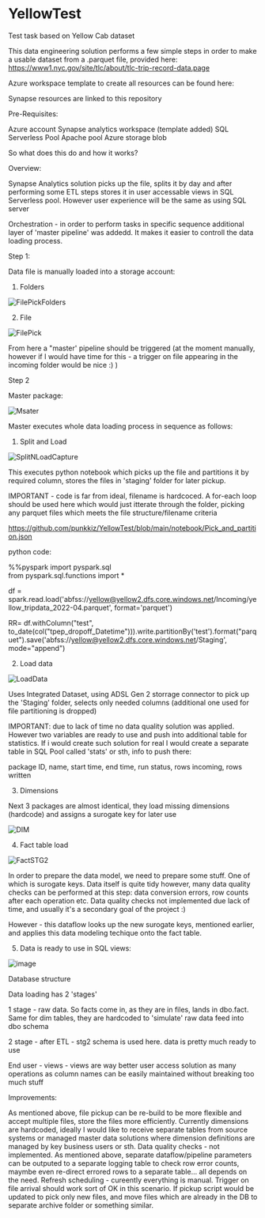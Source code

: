 # YellowTest
Test task based on Yellow Cab dataset


This data engineering solution performs a few simple steps in order to make a usable dataset from a .parquet file, provided here: 
https://www1.nyc.gov/site/tlc/about/tlc-trip-record-data.page  


Azure workspace template to create all resources can be found here: 


Synapse resources are linked to this repository 


Pre-Requisites: 

Azure account 
Synapse analytics workspace (template added) 
SQL Serverless Pool 
Apache pool
Azure storage blob

So what does this do and how it works? 

Overview: 

Synapse Analytics solution picks up the file, splits it by day and after performing some ETL steps stores it in user accessable views in SQL Serverless pool. However user experience will be the same as using SQL server 

Orchestration - in order to perform tasks in specific sequence additional layer of 'master pipeline' was addedd. It makes it easier to controll the data loading process. 

Step 1: 

Data file is manually loaded into a storage account:

1. Folders

![FilePickFolders](https://user-images.githubusercontent.com/112269784/187184213-732dd051-8e4e-4775-8451-01f4bfe5b8e7.PNG)

2. File

![FilePick](https://user-images.githubusercontent.com/112269784/187184143-dc9f7ee1-82dc-40bd-9315-d7214f9f1bef.PNG)


From here a "master' pipeline should be triggered (at the moment manually, however if I would have time for this - a trigger on file appearing in the incoming folder would be nice :) ) 

Step 2

Master package: 

![Msater](https://user-images.githubusercontent.com/112269784/187184513-302cebf2-26e5-475d-9d04-dc420547fcfb.PNG)


Master executes whole data loading process in sequence as follows: 

1. Split and Load

![SplitNLoadCapture](https://user-images.githubusercontent.com/112269784/187185831-962f1cbf-3198-432d-998d-338bc5d01144.PNG)

This executes python notebook which picks up the file and partitions it by required column, stores the files in 'staging' folder for later pickup.

IMPORTANT - code is far from ideal, filename is hardcoced. A for-each loop should be used here which would just itterate through the folder, picking any parquet files which meets the file structure/filename criteria

https://github.com/punkkiz/YellowTest/blob/main/notebook/Pick_and_partition.json 

python code:

%%pyspark
import pyspark.sql	
from pyspark.sql.functions  import *

df = spark.read.load('abfss://yellow@yellow2.dfs.core.windows.net/Incoming/yellow_tripdata_2022-04.parquet', format='parquet')

RR= df.withColumn("test", to_date(col("tpep_dropoff_Datetime"))).write.partitionBy('test').format("parquet").save('abfss://yellow@yellow2.dfs.core.windows.net/Staging', mode="append")



2. Load data

 ![LoadData](https://user-images.githubusercontent.com/112269784/187187313-4d3a7780-7bc7-4b82-b67d-527f49e073e9.PNG)

Uses Integrated Dataset, using ADSL Gen 2 storrage connector to pick up the 'Staging' folder, selects only needed columns (additional one used for file partitioning is dropped) 

IMPORTANT: due to lack of time no data quality solution was applied. However two variables are ready to use and push into additional table for statistics. 
If i would create such solution for real I would create a separate table in SQL Pool called 'stats' or sth, info to push there: 

package ID, name, start time, end time, run status, rows incoming, rows written



3. Dimensions 

Next 3 packages are almost identical, they load missing dimensions (hardcode) and assigns a surogate key for later use 

![DIM](https://user-images.githubusercontent.com/112269784/187188089-d8c44193-f3e0-48da-9947-17df2a579afc.PNG)


4. Fact table load 

![FactSTG2](https://user-images.githubusercontent.com/112269784/187188308-a3aa8c41-c11d-46ae-9b20-b40980fe0758.PNG)

In order to prepare the data model, we need to prepare some stuff. One of which is surogate keys. Data itself is quite tidy however, many data quality checks can be performed at this step: data conversion errors, row counts after each operation etc. Data quality checks not implemented due lack of time, and usually it's a secondary goal of the project :) 

However - this dataflow looks up the new surogate keys, mentioned earlier, and applies this data modeling techique onto the fact table.

5. Data is ready to use in SQL views: 

![image](https://user-images.githubusercontent.com/112269784/187189159-ae5e1572-b39e-48c5-874f-fcd3a6572528.png)




Database structure

Data loading has 2 'stages' 

1 stage - raw data. So facts come in, as they are in files, lands in dbo.fact. Same for dim tables, they are hardcoded to 'simulate' raw data feed into dbo schema

2 stage - after ETL - stg2 schema is used here. data is pretty much ready to use 

End user - views - views are way better user access solution as many operations as column names can be easily maintained without breaking too much stuff 




Improvements:

   As mentioned above, file pickup can be re-build to be more flexible and accept multiple files, store the files more efficiently. 
   Currently dimensions are hardcoded, ideally I would like to receive separate tables from source systems or managed master data solutions where dimension definitions are managed by key business users or sth.
   Data quality checks - not implemented. As mentioned above, separate dataflow/pipeline parameters can be outputed to a separate logging table to check row error counts, maymbe even re-direct errored rows to a separate table... all depends on the need. 
   Refresh scheduling - cureently everything is manual. Trigger on file arrival should work sort of OK in this scenario. If pickup script would be updated to pick only new files, and move files which are already in the DB to separate archive folder or something similar. 
   



